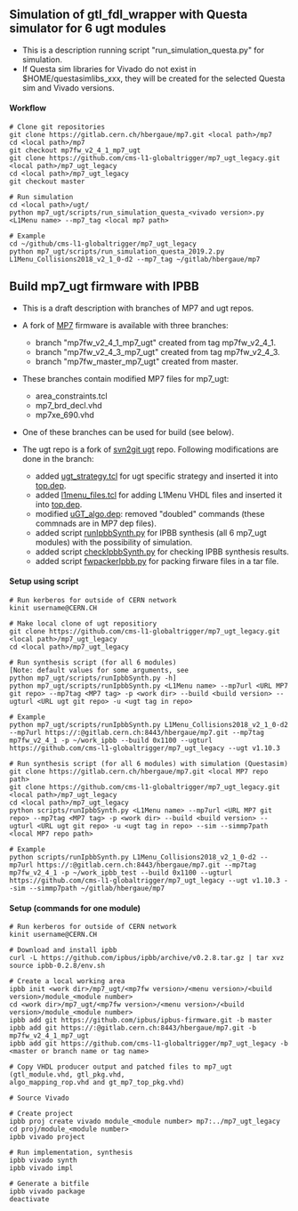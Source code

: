 ## Simulation of gtl_fdl_wrapper with Questa simulator for 6 ugt modules #

* This is a description running script "run_simulation_questa.py" for simulation.
* If Questa sim libraries for Vivado do not exist in $HOME/questasimlibs_xxx, they will be created for the selected Questa sim and Vivado versions.

#### Workflow ####
    # Clone git repositories
    git clone https://gitlab.cern.ch/hbergaue/mp7.git <local path>/mp7
    cd <local path>/mp7
    git checkout mp7fw_v2_4_1_mp7_ugt
    git clone https://github.com/cms-l1-globaltrigger/mp7_ugt_legacy.git <local path>/mp7_ugt_legacy
    cd <local path>/mp7_ugt_legacy
    git checkout master

    # Run simulation
    cd <local path>/ugt/
    python mp7_ugt/scripts/run_simulation_questa_<vivado version>.py <L1Menu name> --mp7_tag <local mp7 path>
    
    # Example
    cd ~/github/cms-l1-globaltrigger/mp7_ugt_legacy
    python mp7_ugt/scripts/run_simulation_questa_2019.2.py L1Menu_Collisions2018_v2_1_0-d2 --mp7_tag ~/gitlab/hbergaue/mp7
    
## Build mp7_ugt firmware with IPBB #

* This is a draft description with branches of MP7 and ugt repos.
* A fork of [MP7](https://gitlab.cern.ch/hbergaue/mp7) firmware is available with three branches:
  - branch "mp7fw_v2_4_1_mp7_ugt" created from tag mp7fw_v2_4_1.
  - branch "mp7fw_v2_4_3_mp7_ugt" created from tag mp7fw_v2_4_3.
  - branch "mp7fw_master_mp7_ugt" created from master.
* These branches contain modified MP7 files for mp7_ugt:
  - area_constraints.tcl
  - mp7_brd_decl.vhd
  - mp7xe_690.vhd
* One of these branches can be used for build (see below).

* The ugt repo is a fork of [svn2git ugt](https://gitlab.cern.ch/cms-cactus/svn2git/firmware/ugt) repo.
Following modifications are done in the branch:
  - added [ugt_strategy.tcl](https://gitlab.cern.ch/hbergaue/ugt/blob/master/mp7_ugt/firmware/ucf/ugt_strategy.tcl) for ugt specific strategy and inserted it
into [top.dep](https://gitlab.cern.ch/hbergaue/ugt/blob/master/mp7_ugt/firmware/cfg/top.dep).
  - added [l1menu_files.tcl](https://gitlab.cern.ch/hbergaue/ugt/blob/master/mp7_ugt/firmware/cfg/l1menu_files.tcl) for adding L1Menu VHDL files and inserted it
into [top.dep](https://gitlab.cern.ch/hbergaue/ugt/blob/master/mp7_ugt/firmware/cfg/top.dep).
  - modified [uGT_algo.dep](https://gitlab.cern.ch/hbergaue/ugt/blob/master/mp7_ugt/firmware/cfg/uGT_algo.dep): removed "doubled" commands (these commnads are in MP7 dep files).
  - added script [runIpbbSynth.py](https://gitlab.cern.ch/hbergaue/ugt/blob/master/mp7_ugt/scripts/runIpbbSynth.py) for IPBB synthesis (all 6 mp7_ugt modules) with the possibility of simulation.
  - added script [checkIpbbSynth.py](https://gitlab.cern.ch/hbergaue/ugt/blob/master/mp7_ugt/scripts/checkIpbbSynth.py) for checking IPBB synthesis results.
  - added script [fwpackerIpbb.py](https://gitlab.cern.ch/hbergaue/ugt/blob/master/mp7_ugt/scripts/fwpackerIpbb.py) for packing firware files in a tar file.

#### Setup using script ####

    # Run kerberos for outside of CERN network
    kinit username@CERN.CH

    # Make local clone of ugt repositiory
    git clone https://github.com/cms-l1-globaltrigger/mp7_ugt_legacy.git <local path>/mp7_ugt_legacy
    cd <local path>/mp7_ugt_legacy
    
    # Run synthesis script (for all 6 modules)
    [Note: default values for some arguments, see
    python mp7_ugt/scripts/runIpbbSynth.py -h]
    python mp7_ugt/scripts/runIpbbSynth.py <L1Menu name> --mp7url <URL MP7 git repo> --mp7tag <MP7 tag> -p <work dir> --build <build version> --ugturl <URL ugt git repo> -u <ugt tag in repo>

    # Example
    python mp7_ugt/scripts/runIpbbSynth.py L1Menu_Collisions2018_v2_1_0-d2 --mp7url https://:@gitlab.cern.ch:8443/hbergaue/mp7.git --mp7tag mp7fw_v2_4_1 -p ~/work_ipbb --build 0x1100 --ugturl https://github.com/cms-l1-globaltrigger/mp7_ugt_legacy --ugt v1.10.3
    
    # Run synthesis script (for all 6 modules) with simulation (Questasim)
    git clone https://gitlab.cern.ch/hbergaue/mp7.git <local MP7 repo path>
    git clone https://github.com/cms-l1-globaltrigger/mp7_ugt_legacy.git <local path>/mp7_ugt_legacy
    cd <local path>/mp7_ugt_legacy
    python scripts/runIpbbSynth.py <L1Menu name> --mp7url <URL MP7 git repo> --mp7tag <MP7 tag> -p <work dir> --build <build version> --ugturl <URL ugt git repo> -u <ugt tag in repo> --sim --simmp7path <local MP7 repo path>
    
    # Example
    python scripts/runIpbbSynth.py L1Menu_Collisions2018_v2_1_0-d2 --mp7url https://:@gitlab.cern.ch:8443/hbergaue/mp7.git --mp7tag mp7fw_v2_4_1 -p ~/work_ipbb_test --build 0x1100 --ugturl https://github.com/cms-l1-globaltrigger/mp7_ugt_legacy --ugt v1.10.3 --sim --simmp7path ~/gitlab/hbergaue/mp7
    
#### Setup (commands for one module) ####

    # Run kerberos for outside of CERN network
    kinit username@CERN.CH

    # Download and install ipbb
    curl -L https://github.com/ipbus/ipbb/archive/v0.2.8.tar.gz | tar xvz
    source ipbb-0.2.8/env.sh

    # Create a local working area
    ipbb init <work dir>/mp7_ugt/<mp7fw version>/<menu version>/<build version>/module_<module number>
    cd <work dir>/mp7_ugt/<mp7fw version>/<menu version>/<build version>/module_<module number>
    ipbb add git https://github.com/ipbus/ipbus-firmware.git -b master
    ipbb add git https://:@gitlab.cern.ch:8443/hbergaue/mp7.git -b mp7fw_v2_4_1_mp7_ugt
    ipbb add git https://github.com/cms-l1-globaltrigger/mp7_ugt_legacy -b <master or branch name or tag name>

    # Copy VHDL producer output and patched files to mp7_ugt (gtl_module.vhd, gtl_pkg.vhd,
    algo_mapping_rop.vhd and gt_mp7_top_pkg.vhd)

    # Source Vivado
    
    # Create project 
    ipbb proj create vivado module_<module number> mp7:../mp7_ugt_legacy
    cd proj/module_<module number>
    ipbb vivado project

    # Run implementation, synthesis
    ipbb vivado synth
    ipbb vivado impl
    
    # Generate a bitfile
    ipbb vivado package
    deactivate

